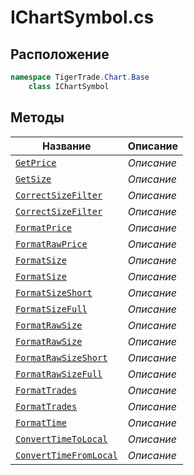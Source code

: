 
# IChartSymbol.cs
## Расположение
```csharp
namespace TigerTrade.Chart.Base  
    class IChartSymbol
```

## Методы
| Название | Описание |
| --- | --- |
| [`GetPrice`](./Методы/GetPrice.md) | *Описание* |
| [`GetSize`](./Методы/GetSize.md) | *Описание* |
| [`CorrectSizeFilter`](./Методы/CorrectSizeFilter.md) | *Описание* |
| [`CorrectSizeFilter`](./Методы/CorrectSizeFilter.md) | *Описание* |
| [`FormatPrice`](./Методы/FormatPrice.md) | *Описание* |
| [`FormatRawPrice`](./Методы/FormatRawPrice.md) | *Описание* |
| [`FormatSize`](./Методы/FormatSize.md) | *Описание* |
| [`FormatSize`](./Методы/FormatSize.md) | *Описание* |
| [`FormatSizeShort`](./Методы/FormatSizeShort.md) | *Описание* |
| [`FormatSizeFull`](./Методы/FormatSizeFull.md) | *Описание* |
| [`FormatRawSize`](./Методы/FormatRawSize.md) | *Описание* |
| [`FormatRawSize`](./Методы/FormatRawSize.md) | *Описание* |
| [`FormatRawSizeShort`](./Методы/FormatRawSizeShort.md) | *Описание* |
| [`FormatRawSizeFull`](./Методы/FormatRawSizeFull.md) | *Описание* |
| [`FormatTrades`](./Методы/FormatTrades.md) | *Описание* |
| [`FormatTrades`](./Методы/FormatTrades.md) | *Описание* |
| [`FormatTime`](./Методы/FormatTime.md) | *Описание* |
| [`ConvertTimeToLocal`](./Методы/ConvertTimeToLocal.md) | *Описание* |
| [`ConvertTimeFromLocal`](./Методы/ConvertTimeFromLocal.md) | *Описание* |
